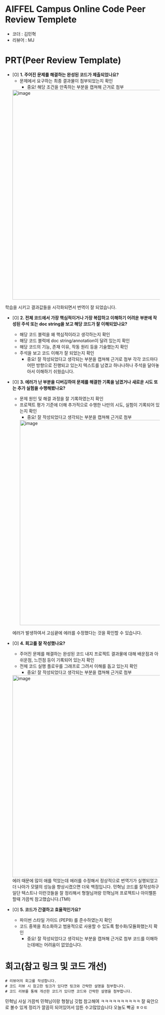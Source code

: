 # AIFFEL Campus Online Code Peer Review Templete
- 코더 : 김민혁
- 리뷰어 : MJ

# PRT(Peer Review Template)
- [O]  **1. 주어진 문제를 해결하는 완성된 코드가 제출되었나요?**
    - 문제에서 요구하는 최종 결과물이 첨부되었는지 확인
        - 중요! 해당 조건을 만족하는 부분을 캡쳐해 근거로 첨부
    <img width="680" alt="image" src="https://github.com/user-attachments/assets/9dd12b15-b1c7-4e02-b0f0-317ff7419f04">
학습을 시키고 결과값들을 시각화되면서 번역이 잘 되었습니다.
- [O]  **2. 전체 코드에서 가장 핵심적이거나 가장 복잡하고 이해하기 어려운 부분에 작성된 
주석 또는 doc string을 보고 해당 코드가 잘 이해되었나요?**
    - 해당 코드 블럭을 왜 핵심적이라고 생각하는지 확인
    - 해당 코드 블럭에 doc string/annotation이 달려 있는지 확인
    - 해당 코드의 기능, 존재 이유, 작동 원리 등을 기술했는지 확인
    - 주석을 보고 코드 이해가 잘 되었는지 확인
        - 중요! 잘 작성되었다고 생각되는 부분을 캡쳐해 근거로 첨부
    각각 코드마다 어떤 방향으로 진행되고 있는지 텍스트를 남겼고 하나나하나 주석을 달아놓아서 이해하기 쉬웠습니다.
- [O]  **3. 에러가 난 부분을 디버깅하여 문제를 해결한 기록을 남겼거나
새로운 시도 또는 추가 실험을 수행해봤나요?**
    - 문제 원인 및 해결 과정을 잘 기록하였는지 확인
    - 프로젝트 평가 기준에 더해 추가적으로 수행한 나만의 시도, 
    실험이 기록되어 있는지 확인
        - 중요! 잘 작성되었다고 생각되는 부분을 캡쳐해 근거로 첨부
      <img width="665" alt="image" src="https://github.com/user-attachments/assets/121890e6-3aaf-49d0-97d0-00b457beb057">

    에러가 발생하여서 고심끝에 에러를 수정했다는 것을 확인할 수 있습니다.    
- [O]  **4. 회고를 잘 작성했나요?**
    - 주어진 문제를 해결하는 완성된 코드 내지 프로젝트 결과물에 대해
    배운점과 아쉬운점, 느낀점 등이 기록되어 있는지 확인
    - 전체 코드 실행 플로우를 그래프로 그려서 이해를 돕고 있는지 확인
        - 중요! 잘 작성되었다고 생각되는 부분을 캡쳐해 근거로 첨부
    <img width="655" alt="image" src="https://github.com/user-attachments/assets/54a1e766-e10c-479f-a9c5-6e3424436a77">
        에러 때문에 많이 애를 먹었는데 에러를 수정해서 정상적으로 번역기가 실행되었고 더 나아가 모델의 성능을 향상시켰으면 더욱 백점입니다.
      민혁님 코드를 잘작성하구 일단 텍스트나 이런것들을 잘 정리해서 형철님꺼랑 민혁님꺼 프로젝트나 아이펠톤할때 가끔씩 참고했습니다.(TMI)
- [O]  **5. 코드가 간결하고 효율적인가요?**
    - 파이썬 스타일 가이드 (PEP8) 를 준수하였는지 확인
    - 코드 중복을 최소화하고 범용적으로 사용할 수 있도록 함수화/모듈화했는지 확인
        - 중요! 잘 작성되었다고 생각되는 부분을 캡쳐해 근거로 첨부
코드를 이해하는데에는 어려움이 없었습니다.

# 회고(참고 링크 및 코드 개선)
```
# 리뷰어의 회고를 작성합니다.
# 코드 리뷰 시 참고한 링크가 있다면 링크와 간략한 설명을 첨부합니다.
# 코드 리뷰를 통해 개선한 코드가 있다면 코드와 간략한 설명을 첨부합니다.
```
민혁님 사실 가끔씩 민혁님이랑 형철님 깃헙 참고해여 ㅋㅋㅋㅋㅋㅋㅋㅋㅋㅋ
잘 육안으로 볼수 있게 정리가 깔끔히 되어있어서
암튼 수고많았습니다 오늘도 빡공 ㅎㅇㅌ
